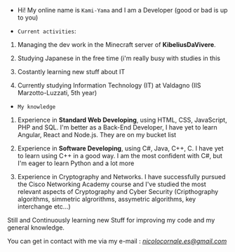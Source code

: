 - Hi! My online name is `Kami-Yama` and I am a Developer (good or bad is up to you)

- `Current activities`:

1. Managing the dev work in the Minecraft server of **KibeliusDaVivere**.

2. Studying Japanese in the free time (i'm really busy with studies in this

3. Costantly learning new stuff about IT

4. Currently studying Information Technology (IT) at Valdagno (IIS Marzotto-Luzzati, 5th year)

- `My knowledge`

1. Experience in **Standard Web Developing**, using HTML, CSS, JavaScript, PHP and SQL. I'm better as a Back-End Developer, I have yet to learn Angular, React and Node.js. They are on my bucket list

2. Experience in **Software Developing**, using C#, Java, C++, C. I have yet to learn using C++ in a good way. I am the most confident with C#, but I'm eager to learn Python and a lot more

3. Experience in Cryptography and Networks. I have successfully pursued the Cisco Networking Academy course and I've studied the most relevant aspects of Cryptography and Cyber Security (Cripthography algorithms, simmetric algrorithms, assymetric algorithms, key interchange etc...)

Still and Continuously learning new Stuff for improving my code and my general knowledge.

You can get in contact with me via my e-mail : *nicolocornale.es@gmail.com*

